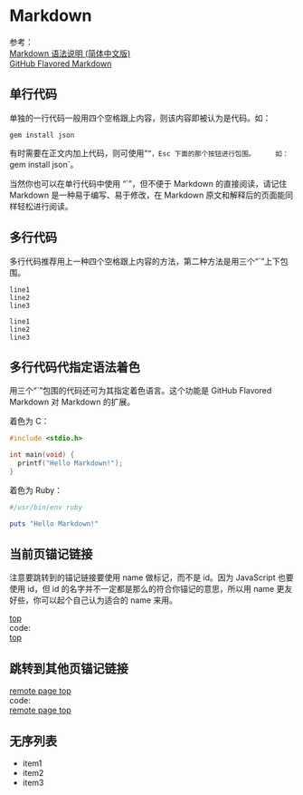 <a name="top">Markdown</a>
==========================

参考：    
[Markdown 语法说明 (简体中文版)][1]    
[GitHub Flavored Markdown][2]

单行代码
--------

单独的一行代码一般用四个空格跟上内容，则该内容即被认为是代码。如：
    
    gem install json

有时需要在正文内加上代码，则可使用“`”，Esc 下面的那个按钮进行包围。    
如：`gem install json`。

当然你也可以在单行代码中使用 “`”，但不便于 Markdown 的直接阅读，请记住 Markdown 是一种易于编写、易于修改，在 Markdown 原文和解释后的页面能同样轻松进行阅读。

多行代码
--------

多行代码推荐用上一种四个空格跟上内容的方法，第二种方法是用三个“`”上下包围。

    line1
    line2
    line3

```
line1
line2
line3
```

多行代码代指定语法着色
----------------------

用三个“`”包围的代码还可为其指定着色语言。这个功能是 GitHub Flavored Markdown 对 
Markdown 的扩展。

着色为 C：
```C
#include <stdio.h>

int main(void) {
  printf("Hello Markdown!");
}
```

着色为 Ruby：
```Ruby
#/usr/bin/env ruby

puts "Hello Markdown!"
```

当前页锚记链接
--------------

注意要跳转到的锚记链接要使用 name 做标记，而不是 id。因为 JavaScript 也要使用 
id，但 id 的名字并不一定都是那么的符合你锚记的意思，所以用 name 更友好些，你可以起个自己认为适合的 name 来用。

[top](#top)    
code:    
    [top](#top)


跳转到其他页锚记链接
--------------------

[remote page top](https://github.com/Ju2ender/CommentLib/blob/master/snippets/Markdown.md#top)    
code:    
    [remote page top](https://github.com/Ju2ender/CommentLib/blob/master/snippets/Markdown.md#top)

无序列表
--------

- item1
- item2
- item3

[1]: http://wowubuntu.com/markdown/
[2]: https://help.github.com/articles/github-flavored-markdown
